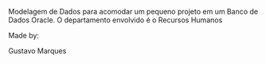 Modelagem de Dados para acomodar um pequeno projeto em um Banco de Dados Oracle. O departamento envolvido é o Recursos Humanos

Made by:

Gustavo Marques